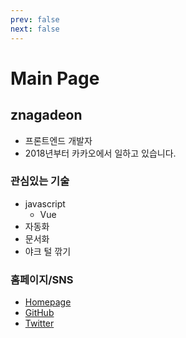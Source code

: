 ```yaml
---
prev: false
next: false
---
```


# Main Page

## znagadeon

- 프론트엔드 개발자
- 2018년부터 카카오에서 일하고 있습니다.

### 관심있는 기술

- javascript
	- Vue
- 자동화
- 문서화
- 야크 털 깎기

### 홈페이지/SNS

- [Homepage](https://znagadeon.dev)
- [GitHub](https:/github.com/znagadeon)
- [Twitter](https://twitter.com/znagadeon)
